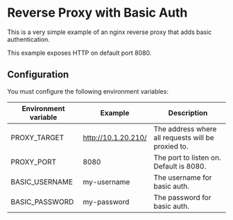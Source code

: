 # Reverse Proxy with Basic Auth

This is a very simple example of an nginx reverse proxy that adds basic authentication.

This example exposes HTTP on default port 8080.

## Configuration

You must configure the following environment variables:

Environment variable | Example | Description
--|--|--
PROXY_TARGET | http://10.1.20.210/ | The address where all requests will be proxied to.
PROXY_PORT | 8080 | The port to listen on. Default is 8080.
BASIC_USERNAME | my-username | The username for basic auth.
BASIC_PASSWORD | my-password | The password for basic auth.

